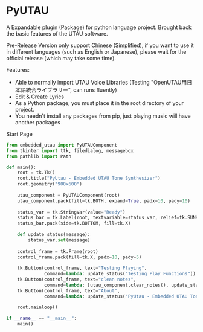# PyUTAU
A Expandable plugin (Package) for python language project. Brought back the basic features of the UTAU software.

Pre-Release Version only support Chinese (Simplified), if you want to use it in different languages (such as English or Japanese), please wait for the official release (which may take some time).

Features:
 - Able to normally import UTAU Voice Libraries (Testing "OpenUTAU用日本語統合ライブラリー", can runs fluently)
 - Edit & Create Lyrics
 - As a Python package, you must place it in the root directory of your project.
 - You needn't install any packages from pip, just playing music will have another packages

Start Page
```python
from embedded_utau import PyUTAUComponent
from tkinter import ttk, filedialog, messagebox
from pathlib import Path

def main():
    root = tk.Tk()
    root.title("PyUtau - Embedded UTAU Tone Synthesizer")
    root.geometry("900x600")
    
    utau_component = PyUTAUComponent(root)
    utau_component.pack(fill=tk.BOTH, expand=True, padx=10, pady=10)
    
    status_var = tk.StringVar(value="Ready")
    status_bar = tk.Label(root, textvariable=status_var, relief=tk.SUNKEN, anchor=tk.W)
    status_bar.pack(side=tk.BOTTOM, fill=tk.X)
    
    def update_status(message):
        status_var.set(message)
    
    control_frame = tk.Frame(root)
    control_frame.pack(fill=tk.X, padx=10, pady=5)
    
    tk.Button(control_frame, text="Testing Playing", 
              command=lambda: update_status("Testing Play Functions")).pack(side=tk.LEFT, padx=5)
    tk.Button(control_frame, text="clean notes", 
              command=lambda: [utau_component.clear_notes(), update_status("All notes have been cleared")]).pack(side=tk.LEFT, padx=5)
    tk.Button(control_frame, text="About", 
              command=lambda: update_status("PyUtau - Embedded UTAU Tone Synthesizer")).pack(side=tk.RIGHT, padx=5)
    
    root.mainloop()

if __name__ == "__main__":
    main()
```
